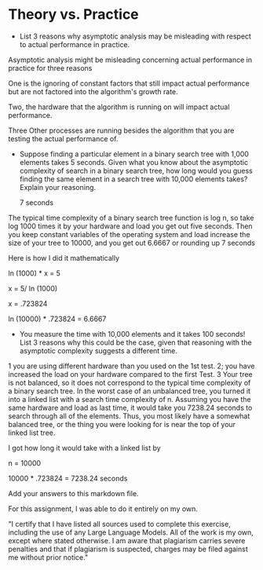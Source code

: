 # Theory vs. Practice

- List 3 reasons why asymptotic analysis may be misleading with respect to
  actual performance in practice.

Asymptotic analysis might be misleading concerning actual performance in practice for three reasons 

One is the ignoring of constant factors that still impact actual performance but are not factored into the algorithm's growth rate.

Two, the hardware that the algorithm is running on will impact actual performance.

Three Other processes are running besides the algorithm that you are testing the actual performance of.






- Suppose finding a particular element in a binary search tree with 1,000
  elements takes 5 seconds. Given what you know about the asymptotic complexity
  of search in a binary search tree, how long would you guess finding the same
  element in a search tree with 10,000 elements takes? Explain your reasoning.

  7 seconds

The typical time complexity of a binary search tree function is log n, so take log 1000 times it by your hardware and load you get out five seconds. Then you keep constant variables of the operating system and load increase the size of your tree to 10000, and you get out 6.6667 or rounding up 7 seconds

Here is how I did it mathematically

ln (1000) * x = 5 

x = 5/  ln (1000)

x = .723824

ln (10000) *  .723824 = 6.6667


- You measure the time with 10,000 elements and it takes 100 seconds! List 3
  reasons why this could be the case, given that reasoning with the asymptotic
  complexity suggests a different time.

1 you are using different hardware than you used on the 1st test. 2; you have increased the load on your hardware compared to the first Test.
3 Your tree is not balanced, so it does not correspond to the typical time complexity of a binary search tree. In the worst case of an unbalanced tree, you turned it into a linked list with a search time complexity of n. Assuming you have the same hardware and load as last time, it would take you 7238.24 seconds to search through all of the elements. Thus, you most likely have a somewhat balanced tree, or the thing you were looking for is near the top of your linked list tree.

I got how long it would take with a linked list by

n = 10000

10000 * .723824  = 7238.24 seconds


Add your answers to this markdown file.

For this assignment, I was able to do it entirely on my own.

"I certify that I have listed all sources used to complete this exercise, including the use of any Large Language Models. All of the work is my own, except where stated otherwise. I am aware that plagiarism carries severe penalties and that if plagiarism is suspected, charges may be filed against me without prior notice."
